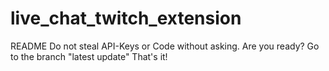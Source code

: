 # live_chat_twitch_extension
README
Do not steal API-Keys or Code without asking.
Are you ready? Go to the branch "latest update"
That's it!
